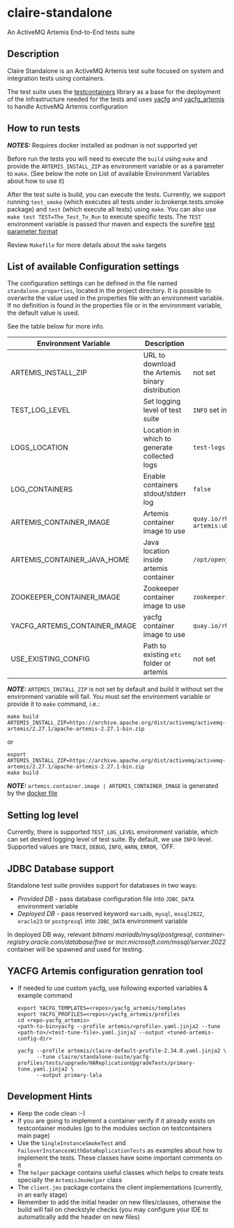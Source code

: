 # claire-standalone
An ActiveMQ Artemis End-to-End tests suite

## Description
Claire Standalone is an ActiveMQ Artemis test suite focused on system and integration tests using containers.

The test suite uses the [testcontainers]((https://www.testcontainers.org)) library as a base for the deployment of the
infrastructure needed for the tests and uses [yacfg](https://github.com/rh-messaging-qe/yacfg) and
[yacfg_artemis](https://github.com/rh-messaging-qe/yacfg_artemis) to handle ActiveMQ Artemis configuration

## How to run tests
**_NOTES:_** Requires docker installed as podman is not supported yet

Before run the tests you will need to execute the `build` using `make` and provide the `ARTEMIS_INSTALL_ZIP` as 
environment variable or as a parameter to `make`. (See below the note on List of available Environment Variables about 
how to use it)

After the test suite is build, you can execute the tests.
Currently, we support running `test_smoke` (which executes all tests under io.brokerqe.tests.smoke package) and 
`test` (which execute all tests) using `make`. You can also use `make test TEST=The_Test_To_Run` to execute
specific tests. The `TEST` environment variable is passed thur maven and expects the surefire
[test parameter format](https://maven.apache.org/surefire/maven-surefire-plugin/test-mojo.html#test)

Review `Makefile` for more details about the `make` targets

## List of available Configuration settings
The configuration settings can be defined in the file named `standalone.properties`, located in the project directory. 
It is possible to overwrite the value used in the properties file with an environment variable. If no definition is found
in the properties file or in the environment variable, the default value is used.

See the table below for more info.

| Environment Variable          | Description                                     | Default                                                | Possible values                                  |
|-------------------------------|-------------------------------------------------|--------------------------------------------------------|--------------------------------------------------|
| ARTEMIS_INSTALL_ZIP           | URL to download the Artemis binary distribution | not set                                                | \<url\>                                          |
| TEST_LOG_LEVEL                | Set logging level of test suite                 | `INFO` set in `logback.xml`                            | `TRACE`, `DEBUG`, `INFO`, `WARN`, `ERROR`, `OFF` |
| LOGS_LOCATION                 | Location in which to generate collected logs    | `test-logs`                                            | \<directory\>                                    |
| LOG_CONTAINERS                | Enable containers stdout/stderr log             | `false`                                                | `true`, `false`                                  |
| ARTEMIS_CONTAINER_IMAGE       | Artemis container image to use                  | `quay.io/rhmessagingqe/claire-standalone-artemis:ubi9` | Any RedHat based <image_registry>                |
| ARTEMIS_CONTAINER_JAVA_HOME   | Java location inside artemis container          | `/opt/openjdk-java-11`                                 | \<directory\>                                    |
| ZOOKEEPER_CONTAINER_IMAGE     | Zookeeper container image to use                | `zookeeper:latest`                                     | <image_registry>                                 |
| YACFG_ARTEMIS_CONTAINER_IMAGE | yacfg container image to use                    | `quay.io/rhmessagingqe/yacfg_artemis:latest`           | <image_registry>                                 |
| USE_EXISTING_CONFIG           | Path to existing `etc` folder or artemis        | not set                                                | \<directory\>                                    |

**_NOTE:_** `ARTEMIS_INSTALL_ZIP` is not set by default and build it without set the environment variable will fail.
You must set the environment variable or provide it to `make` command, i.e.:
```shell
make build ARTEMIS_INSTALL_ZIP=https://archive.apache.org/dist/activemq/activemq-artemis/2.27.1/apache-artemis-2.27.1-bin.zip
```
or
```shell
export ARTEMIS_INSTALL_ZIP=https://archive.apache.org/dist/activemq/activemq-artemis/2.27.1/apache-artemis-2.27.1-bin.zip
make build
```

**_NOTE:_** `artemis.container.image | ARTEMIS_CONTAINER_IMAGE` is generated by the [docker file](dockerfiles/artemis)

## Setting log level
Currently, there is supported `TEST_LOG_LEVEL` environment variable, which can set desired logging level
of test suite. By default, we use `INFO` level. Supported values are `TRACE`, `DEBUG`, `INFO`, `WARN`,
`ERROR`, `OFF.

## JDBC Database support
Standalone test suite provides support for databases in two ways:
* _Provided DB_ - pass database configuration file into `JDBC_DATA` environment variable
* _Deployed DB_ - pass reserved keyword `mariadb`, `mysql`, `mssql2022`, `oracle23` or `postgresql` into `JDBC_DATA` environment variable

In deployed DB way, relevant _bitnami mariadb/mysql/postgresql_, _container-registry.oracle.com/database/free_ or _mcr.microsoft.com/mssql/server:2022_  container will be spawned and used for testing.

## YACFG Artemis configuration genration tool
- If needed to use custom yacfg, use following exported variables & example command
    ```shell
    export YACFG_TEMPLATES=<repos>/yacfg_artemis/templates
    export YACFG_PROFILES=<repos>/yacfg_artemis/profiles
    cd <repo-yacfg_artemis>
    <path-to-bin>yacfg --profile artemis/<profile>.yaml.jinja2 --tune <path-to>/<test-tune-file>.yaml.jinja2 --output <tuned-artemis-config-dir>

    yacfg --profile artemis/claire-default-profile-2.34.0.yaml.jinja2 \
          --tune claire/standalone-suite/yacfg-profiles/tests/upgrade/HAReplicationUpgradeTests/primary-tune.yaml.jinja2 \
          --output primary-lala
  ```

## Development Hints
- Keep the code clean :-)
- If you are going to implement a container verify if it already exists on testcontainer modules (go to the modules 
section on testcontainers main page)
- Use the `SingleInstanceSmokeTest` and `FailoverInstancesWithDataReplicationTests` as examples about how to implement
the tests. These classes have some important comments on it
- The `helper` package contains useful classes which helps to create tests specially the `ArtemisJmxHelper` class
- The `client.jms` package contains the client implementations (currently, in an early stage)
- Remember to add the initial header on new files/classes, otherwise the build will fail on checkstyle checks (you may configure your IDE to automatically add the header on new files)
